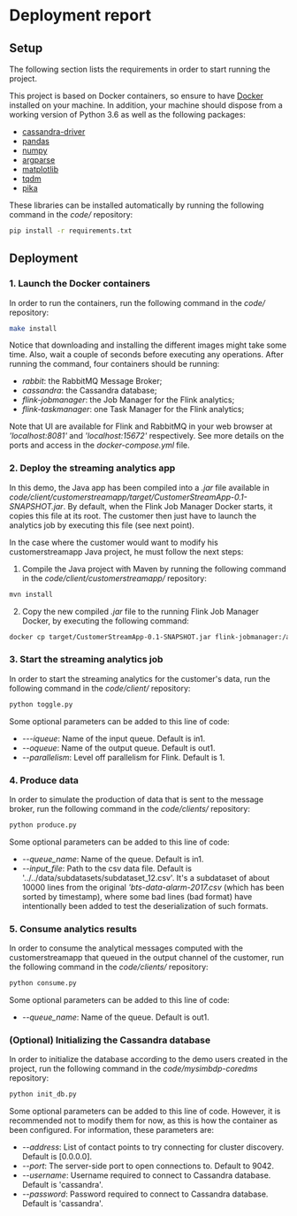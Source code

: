 # Deployment report

## Setup
The following section lists the requirements in order to start running the project.

This project is based on Docker containers, so ensure to have [Docker](https://docs.docker.com/v17.12/install/) installed on your machine. In addition, your machine should dispose from a working version of Python 3.6 as well as the following packages:
- [cassandra-driver](https://pypi.org/project/cassandra-driver/)
- [pandas](https://pypi.org/project/pandas/)
- [numpy](https://pypi.org/project/numpy/)
- [argparse](https://pypi.org/project/argparse/)
- [matplotlib](https://pypi.org/project/matplotlib/)
- [tqdm](https://pypi.org/project/tqdm/)
- [pika](https://pypi.org/project/pika/)

These libraries can be installed automatically by running the following command in the *code/* repository:
```bash
pip install -r requirements.txt
```

## Deployment
###  1. Launch the Docker containers
In order to run the containers, run the following command in the *code/* repository:
```bash
make install
```
Notice that downloading and installing the different images might take some time. Also, wait a couple of seconds before executing any operations. After running the command, four containers should be running:
* *rabbit*: the RabbitMQ Message Broker;
* *cassandra*: the Cassandra database;
* *flink-jobmanager*: the Job Manager for the Flink analytics;
* *flink-taskmanager*: one Task Manager for the Flink analytics;

Note that UI are available for Flink and RabbitMQ in your web browser at *'localhost:8081'* and *'localhost:15672'* respectively. See more details on the ports and access in the *docker-compose.yml* file. 


### 2. Deploy the streaming analytics app
In this demo, the Java app has been compiled into a *.jar* file available in *code/client/customerstreamapp/target/CustomerStreamApp-0.1-SNAPSHOT.jar*. By default, when the Flink Job Manager Docker starts, it copies this file at its root. The customer then just have to launch the analytics job by executing this file (see next point).

In the case where the customer would want to modify his customerstreamapp Java project, he must follow the next steps:
1. Compile the Java project with Maven by running the following command in the *code/client/customerstreamapp/* repository:
```bash
mvn install
```
2. Copy the new compiled *.jar* file to the running Flink Job Manager Docker, by executing the following command:
```bash
docker cp target/CustomerStreamApp-0.1-SNAPSHOT.jar flink-jobmanager:/analyticsjob.jar
```


### 3. Start the streaming analytics job
In order to start the streaming analytics for the customer's data, run the following command in the *code/client/* repository:
```bash
python toggle.py
```
Some optional parameters can be added to this line of code:
* *---iqueue*: Name of the input queue. Default is in1.
* *--oqueue*: Name of the output queue. Default is out1.
* *--parallelism*: Level off parallelism for Flink. Default is 1.


### 4. Produce data
In order to simulate the production of data that is sent to the message broker, run the following command in the *code/clients/* repository:
```bash
python produce.py
```
Some optional parameters can be added to this line of code:
* *--queue_name*: Name of the queue. Default is in1.
* *--input_file*: Path to the csv data file. Default is '../../data/subdatasets/subdataset_12.csv'. It's a subdataset of about 10000 lines from the original *'bts-data-alarm-2017.csv* (which has been sorted by timestamp), where some bad lines (bad format) have intentionally been added to test the deserialization of such formats.



### 5. Consume analytics results
In order to consume the analytical messages computed with the customerstreamapp that queued in the output channel of the customer, run the following command in the *code/clients/* repository:
```bash
python consume.py
```
Some optional parameters can be added to this line of code:
* *--queue_name*: Name of the queue. Default is out1.



### (Optional) Initializing the Cassandra database
In order to initialize the database according to the demo users created in the project, run the following command in the *code/mysimbdp-coredms* repository:
```bash
python init_db.py
```
Some optional parameters can be added to this line of code. However, it is recommended not to modify them for now, as this is how the container as been configured. For information, these parameters are:
* *--address*: List of contact points to try connecting for cluster discovery. Default is [0.0.0.0].
* *--port*: The server-side port to open connections to. Default to 9042.
* *--username*: Username required to connect to Cassandra database. Default is 'cassandra'.
* *--password*: Password required to connect to Cassandra database. Default is 'cassandra'.
